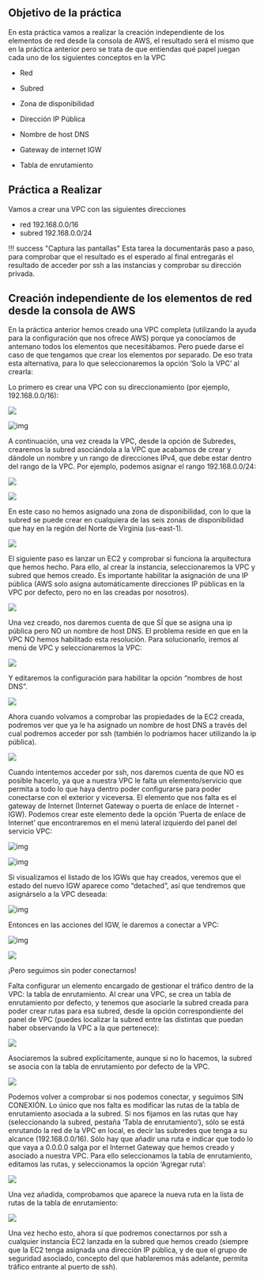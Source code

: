 ﻿## Objetivo de la práctica

En esta práctica vamos a realizar la creación independiente de los elementos de red desde la consola de AWS, el resultado será el mismo que en la práctica anterior pero se trata de que entiendas qué papel juegan cada uno de los siguientes conceptos en la VPC

* Red
* Subred

* Zona de disponibilidad
* Dirección IP Pública

* Nombre de host DNS
* Gateway de internet IGW

* Tabla de enrutamiento

## Práctica a Realizar

Vamos a crear una VPC con las siguientes direcciones

* red 192.168.0.0/16
* subred 192.168.0.0/24

!!! success "Captura las pantallas"
    Esta tarea la documentarás paso a paso, para comprobar que el resultado es el esperado al final entregarás el resultado de acceder por ssh a las instancias y comprobar su dirección privada.

## Creación independiente de los elementos de red desde la consola de AWS

En la práctica anterior hemos creado una VPC completa (utilizando la ayuda para la configuración que nos ofrece AWS) porque ya conocíamos de antemano todos los elementos que necesitábamos. Pero puede darse el caso de que tengamos que crear los  elementos por separado. De eso trata esta alternativa, para  lo  que seleccionaremos la opción ‘Solo la VPC’ al crearla:

Lo primero es crear una VPC con su direccionamiento (por ejemplo, 192.168.0.0/16):

![](../images/ud03/practica1/001.png)

![img](../images/ud03/practica1/002.png)

A continuación, una vez creada la VPC, desde la opción de Subredes, crearemos la subred  asociándola a la VPC que acabamos de crear y dándole un nombre y un rango de direcciones IPv4, que debe estar dentro del rango de la VPC. Por ejemplo, podemos asignar el rango 192.168.0.0/24:

![](../images/ud03/practica1/003.png)

![](../images/ud03/practica1/004.png)

En este caso no hemos asignado una zona de disponibilidad, con lo que la subred se puede crear en cualquiera de las seis zonas de disponibilidad que hay en la región del Norte de Virginia (us-east-1).

![](../images/ud03/practica1/005.png)

El  siguiente  paso  es  lanzar  un  EC2  y  comprobar  si  funciona  la  arquitectura  que hemos hecho. Para ello, al crear la instancia, seleccionaremos la VPC y subred que hemos creado. Es importante habilitar la asignación de una IP pública (AWS solo asigna automáticamente direcciones IP públicas en la VPC por defecto, pero no en las creadas por nosotros).

![](../images/ud03/practica1/006.png)

Una vez creado, nos daremos cuenta de que SÍ que se asigna una ip pública pero NO un nombre de host DNS. El problema reside en que en la VPC NO hemos habilitado  esta resolución.  Para  solucionarlo,  iremos  al  menú  de  VPC  y seleccionaremos la VPC:

![](../images/ud03/practica1/007.png)

Y editaremos la configuración para habilitar la opción “nombres de host DNS”.

![](../images/ud03/practica1/008.png)

Ahora cuando volvamos a comprobar las propiedades de la EC2 creada, podremos ver que ya le ha asignado un nombre de host DNS a través del cual podremos acceder por ssh (también lo podríamos hacer utilizando la ip pública).

![](../images/ud03/practica1/009.png)

Cuando intentemos acceder por ssh, nos daremos cuenta de que NO es posible hacerlo, ya que a nuestra VPC le falta un elemento/servicio que permita a todo lo que haya dentro poder configurarse para poder conectarse con el exterior y viceversa. El elemento que nos falta es el gateway de Internet (Internet Gateway o puerta de enlace de Internet - IGW). Podemos  crear  este  elemento dede la opción  ‘Puerta  de  enlace  de  Internet’ que encontraremos en el menú lateral izquierdo del panel del servicio VPC:

![img](../images/ud03/practica1/010.png)

![img](../images/ud03/practica1/011.png)

Si visualizamos el listado de los IGWs que hay creados, veremos que el estado del nuevo IGW aparece como “detached”, así que tendremos que asignárselo a la VPC deseada:

![img](../images/ud03/practica1/012.png)

Entonces en las acciones del IGW, le daremos a conectar a VPC:

![img](../images/ud03/practica1/014.png)

![](../images/ud03/practica1/015.png)

¡Pero seguimos sin poder conectarnos!

Falta configurar un elemento encargado de gestionar el tráfico dentro de la VPC: la tabla de enrutamiento.  Al  crear  una  VPC,  se  crea  un  tabla  de  enrutamiento  por defecto, y tenemos que asociarle la subred creada para poder crear rutas para esa subred, desde la opción correspondiente del panel de VPC (puedes localizar la subred entre las distintas que puedan haber observando la VPC a la que pertenece):

![](../images/ud03/practica1/016.png)

Asociaremos la subred explícitamente,  aunque si no lo hacemos, la subred se asocia con la tabla de enrutamiento por defecto de la VPC.

![](../images/ud03/practica1/017.png)

Podemos volver a comprobar si nos podemos conectar, y seguimos SIN CONEXIÓN. Lo único que nos falta es modificar las rutas de la tabla de enrutamiento asociada a la subred. Si nos fijamos en las rutas que hay (seleccionando la subred, pestaña ‘Tabla de enrutamiento’), sólo se está enrutando la red de la VPC en local, es  decir  las subredes que tenga a su alcance (192.168.0.0/16). Sólo hay que añadir una ruta e indicar  que  todo lo que vaya a 0.0.0.0 salga por el Internet Gateway que hemos creado y asociado a nuestra VPC. Para ello seleccionamos la tabla de enrutamiento, editamos las rutas, y seleccionamos la opción ‘Agregar ruta’:

![](../images/ud03/practica1/018.png)

Una vez añadida, comprobamos que aparece la nueva ruta en la lista de rutas de la tabla de enrutamiento:

![](../images/ud03/practica1/019.png)

Una vez hecho esto, ahora sí que podremos conectarnos por ssh a cualquier instancia EC2 lanzada en la subred que hemos creado (siempre que la EC2 tenga asignada una dirección IP pública, y de que el grupo de seguridad asociado, concepto del que hablaremos más adelante, permita tráfico entrante al puerto de ssh).

